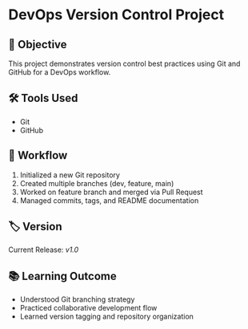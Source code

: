# DevOps Version Control Project

## 🧠 Objective
This project demonstrates version control best practices using Git and GitHub for a DevOps workflow.

## 🛠 Tools Used
- Git  
- GitHub  

## 🔄 Workflow
1. Initialized a new Git repository  
2. Created multiple branches (dev, feature, main)  
3. Worked on feature branch and merged via Pull Request  
4. Managed commits, tags, and README documentation  

## 🏷 Version
Current Release: *v1.0*

## 📚 Learning Outcome
- Understood Git branching strategy  
- Practiced collaborative development flow  
- Learned version tagging and repository organization